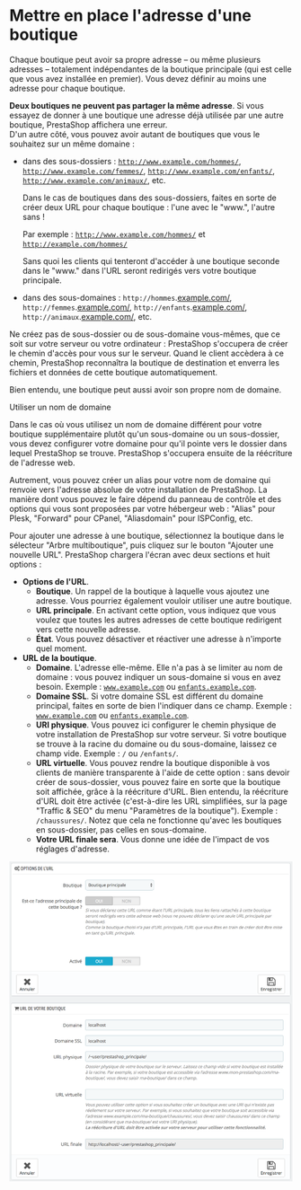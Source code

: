 # Mettre en place l'adresse d'une boutique

Chaque boutique peut avoir sa propre adresse – ou même plusieurs adresses – totalement indépendantes de la boutique principale \(qui est celle que vous avez installée en premier\). Vous devez définir au moins une adresse pour chaque boutique.

**Deux boutiques ne peuvent pas partager la même adresse**. Si vous essayez de donner à une boutique une adresse déjà utilisée par une autre boutique, PrestaShop affichera une erreur.   
D'un autre côté, vous pouvez avoir autant de boutiques que vous le souhaitez sur un même domaine :

* dans des sous-dossiers : [`http://www.example.com/hommes/`](http://www.example.com/hommes/), [`http://www.example.com/femmes/`](http://www.example.com/femmes/), [`http://www.example.com/enfants/`](http://www.example.com/enfants/), [`http://www.example.com/animaux/`](http://www.example.com/animaux/), etc.

  Dans le cas de boutiques dans des sous-dossiers, faites en sorte de créer deux URL pour chaque boutique : l'une avec le "www.", l'autre sans !

  Par exemple : [`http://www.example.com/hommes/`](http://www.example.com/hommes/) et [`http://example.com/hommes/`](http://example.com/hommes/)

  Sans quoi les clients qui tenteront d'accéder à une boutique seconde dans le "www." dans l'URL seront redirigés vers votre boutique principale.

* dans des sous-domaines : `http://hommes`.[example.com/](http://example.com/), `http://femmes`.[example.com/](http://example.com/), `http://enfants`.[example.com/](http://example.com/), `http://animaux`.[example.com/](http://example.com/), etc.  

Ne créez pas de sous-dossier ou de sous-domaine vous-mêmes, que ce soit sur votre serveur ou votre ordinateur : PrestaShop s'occupera de créer le chemin d'accès pour vous sur le serveur. Quand le client accèdera à ce chemin, PrestaShop reconnaîtra la boutique de destination et enverra les fichiers et données de cette boutique automatiquement.

Bien entendu, une boutique peut aussi avoir son propre nom de domaine.

Utiliser un nom de domaine

 Dans le cas où vous utilisez un nom de domaine différent pour votre boutique supplémentaire plutôt qu'un sous-domaine ou un sous-dossier, vous devez configurer votre domaine pour qu'il pointe vers le dossier dans lequel PrestaShop se trouve. PrestaShop s'occupera ensuite de la réécriture de l'adresse web.

Autrement, vous pouvez créer un alias pour votre nom de domaine qui renvoie vers l'adresse absolue de votre installation de PrestaShop. La manière dont vous pouvez le faire dépend du panneau de contrôle et des options qui vous sont proposées par votre hébergeur web : "Alias" pour Plesk, "Forward" pour CPanel, "Aliasdomain" pour ISPConfig, etc.

Pour ajouter une adresse à une boutique, sélectionnez la boutique dans le sélecteur "Arbre multiboutique", puis cliquez sur le bouton "Ajouter une nouvelle URL". PrestaShop chargera l'écran avec deux sections et huit options :

* **Options de l'URL**.
  * **Boutique**. Un rappel de la boutique à laquelle vous ajoutez une adresse. Vous pourriez également vouloir utiliser une autre boutique.
  * **URL principale**. En activant cette option, vous indiquez que vous voulez que toutes les autres adresses de cette boutique redirigent vers cette nouvelle adresse.
  * **État**. Vous pouvez désactiver et réactiver une adresse à n'importe quel moment.
* **URL de la boutique**.
  * **Domaine**. L'adresse elle-même. Elle n'a pas à se limiter au nom de domaine : vous pouvez indiquer un sous-domaine si vous en avez besoin. Exemple : [`www.example.com`](http://www.example.com) ou [`enfants.example.com`](http://enfants.example.com).
  * **Domaine SSL**. Si votre domaine SSL est différent du domaine principal, faites en sorte de bien l'indiquer dans ce champ. Exemple : [`www.example.com`](http://www.example.com) ou [`enfants.example.com`](http://enfants.example.com).
  * **URI physique**. Vous pouvez ici configurer le chemin physique de votre installation de PrestaShop sur votre serveur. Si votre boutique se trouve à la racine du domaine ou du sous-domaine, laissez ce champ vide. Exemple : `/` ou `/enfants/`.
  * **URL virtuelle**. Vous pouvez rendre la boutique disponible à vos clients de manière transparente à l'aide de cette option : sans devoir créer de sous-dossier, vous pouvez faire en sorte que la boutique soit affichée, grâce à la réécriture d'URL. Bien entendu, la réécriture d'URL doit être activée \(c'est-à-dire les URL simplifiées, sur la page "Traffic & SEO" du menu "Paramètres de la boutique"\). Exemple : `/chaussures/`. Notez que cela ne fonctionne qu'avec les boutiques en sous-dossier, pas celles en sous-domaine.
  * **Votre URL finale sera**. Vous donne une idée de l'impact de vos réglages d'adresse.

![](../../.gitbook/assets/52625520.png)

